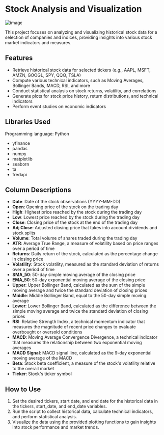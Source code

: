 # Stock Analysis and Visualization

![image](https://user-images.githubusercontent.com/114705723/235526124-efacde2b-c44c-4f36-831b-f19b66b3e530.png)

This project focuses on analyzing and visualizing historical stock data for a selection of companies and indices, providing insights into various stock market indicators and measures.

## Features

- Retrieve historical stock data for selected tickers (e.g., AAPL, MSFT, AMZN, GOOGL, SPY, QQQ, TSLA)
- Compute various technical indicators, such as Moving Averages, Bollinger Bands, MACD, RSI, and more
- Conduct statistical analysis on stock returns, volatility, and correlations
- Generate plots for stock price history, return distributions, and technical indicators
- Perform event studies on economic indicators

## Libraries Used
Programming language: Python
- yfinance
- pandas
- numpy
- matplotlib
- seaborn
- ta
- fredapi

## Column Descriptions

- **Date**: Date of the stock observations (YYYY-MM-DD)
- **Open**: Opening price of the stock on the trading day
- **High**: Highest price reached by the stock during the trading day
- **Low**: Lowest price reached by the stock during the trading day
- **Close**: Closing price of the stock at the end of the trading day
- **Adj Close**: Adjusted closing price that takes into account dividends and stock splits
- **Volume**: Total volume of shares traded during the trading day
- **ATR**: Average True Range, a measure of volatility based on price ranges over a period of time
- **Returns**: Daily return of the stock, calculated as the percentage change in closing price
- **Volatility**: Stock volatility, measured as the standard deviation of returns over a period of time
- **SMA_50**: 50-day simple moving average of the closing price
- **EMA_50**: 50-day exponential moving average of the closing price
- **Upper**: Upper Bollinger Band, calculated as the sum of the simple moving average and twice the standard deviation of closing prices
- **Middle**: Middle Bollinger Band, equal to the 50-day simple moving average
- **Lower**: Lower Bollinger Band, calculated as the difference between the simple moving average and twice the standard deviation of closing prices
- **RSI**: Relative Strength Index, a technical momentum indicator that measures the magnitude of recent price changes to evaluate overbought or oversold conditions
- **MACD**: Moving Average Convergence Divergence, a technical indicator that measures the relationship between two exponential moving averages
- **MACD Signal**: MACD signal line, calculated as the 9-day exponential moving average of the MACD
- **Beta**: Stock beta coefficient, a measure of the stock's volatility relative to the overall market
- **Ticker**: Stock's ticker symbol

## How to Use

1. Set the desired tickers, start date, and end date for the historical data in the tickers, start_date, and end_date variables.
2. Run the script to collect historical data, calculate technical indicators, and perform statistical analysis.
3. Visualize the data using the provided plotting functions to gain insights into stock performance and market trends.
